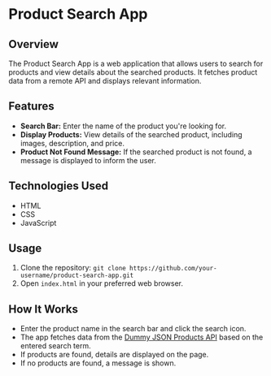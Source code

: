 # Product Search App

## Overview

The Product Search App is a web application that allows users to search for products and view details about the searched products. It fetches product data from a remote API and displays relevant information.

## Features

- **Search Bar:** Enter the name of the product you're looking for.
- **Display Products:** View details of the searched product, including images, description, and price.
- **Product Not Found Message:** If the searched product is not found, a message is displayed to inform the user.

## Technologies Used

- HTML
- CSS
- JavaScript

## Usage

1. Clone the repository: `git clone https://github.com/your-username/product-search-app.git`
2. Open `index.html` in your preferred web browser.

## How It Works

- Enter the product name in the search bar and click the search icon.
- The app fetches data from the [Dummy JSON Products API](https://dummyjson.com/products) based on the entered search term.
- If products are found, details are displayed on the page.
- If no products are found, a message is shown.

